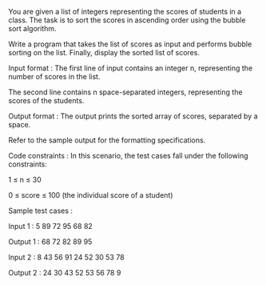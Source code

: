 You are given a list of integers representing the scores of students in a class. The task is to sort the scores in ascending order using the bubble sort algorithm. 



Write a program that takes the list of scores as input and performs bubble sorting on the list. Finally, display the sorted list of scores.

Input format :
The first line of input contains an integer n, representing the number of scores in the list.

The second line contains n space-separated integers, representing the scores of the students.

Output format :
The output prints the sorted array of scores, separated by a space.



Refer to the sample output for the formatting specifications.

Code constraints :
In this scenario, the test cases fall under the following constraints:

1 ≤ n ≤ 30

0 ≤ score ≤ 100 (the individual score of a student)

Sample test cases :

Input 1 :
5
89 72 95 68 82

Output 1 :
68 72 82 89 95 

Input 2 :
8
43 56 91 24 52 30 53 78

Output 2 :
24 30 43 52 53 56 78 9
